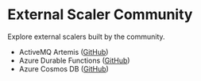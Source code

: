 # External Scaler Community
Explore external scalers built by the community.

- ActiveMQ Artemis ([GitHub](https://github.com/balchua/artemis-ext-scaler))
- Azure Durable Functions ([GitHub](https://github.com/kedacore/keda-external-scaler-azure-durable-functions))
- Azure Cosmos DB ([GitHub](https://github.com/kedacore/keda-external-scaler-azure-cosmos-db))
